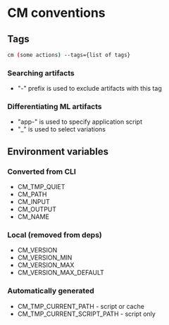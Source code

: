 # CM conventions

## Tags

```bash
cm (some actions) --tags={list of tags}
```

### Searching artifacts

* "-" prefix is used to exclude artifacts with this tag

### Differentiating ML artifacts

* "app-" is used to specify application script
* "_" is used to select variations


## Environment variables

### Converted from CLI

* CM_TMP_QUIET
* CM_PATH
* CM_INPUT
* CM_OUTPUT
* CM_NAME

### Local (removed from deps)

* CM_VERSION
* CM_VERSION_MIN
* CM_VERSION_MAX
* CM_VERSION_MAX_DEFAULT

### Automatically generated

* CM_TMP_CURRENT_PATH - script or cache
* CM_TMP_CURRENT_SCRIPT_PATH - script only

